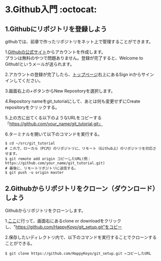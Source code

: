 3.Github入門 :octocat:
====

## 1.Githubにリポジトリを登録しよう
githubでは、前章で作ったリポジトリをネット上で管理することができます。

1.[Githubの公式サイト](https://github.com/join?source=experiment-header-dropdowns-home)からアカウントを作成します。  
プランは無料のやつで問題ありません。登録が完了すると、Welcome to Github!というメールが送られます。  

2.アカウントの登録が完了したら、[トップページ](https://github.com/)右上にあるSign inからサインインしてください。  

3.画面右上の+ボタンからNew Repositoryを選択します。

4.Repository nameをgit_tutorialにして、あとは何も変更せずにCreate repositoryをクリックする。

5.上の方に出てくる以下のようなURLをコピーする「https://github.com/your_name/git_tutorial.git」

6.ターミナルを開いて以下のコマンドを実行する。

```
$ cd ~/src/git_tutorial
# これで、ローカル（PC内）のリポジトリに、リモート（Github上）のリポジトリを対応させます。
$ git remote add origin コピーしたURL(例：https://github.com/your_name/git_tutorial.git)
# 最後に、リモートリポジトリに送信する。
$ git push -u origin master
```

## 2.Githubからリポジトリをクローン（ダウンロード）しよう
Githubからリポジトリをクローンします。

1.[ここ](https://github.com/HappyKoyo/git_setup)に行って、画面右にあるclone or downloadをクリックし、"https://github.com/HappyKoyo/git_setup.git"をコピー

2.保存したいディレクトリ内で、以下のコマンドを実行することでクローンすることができる。

```
$ git clone https://github.com/HappyKoyo/git_setup.git ←コピーしたURL
```
